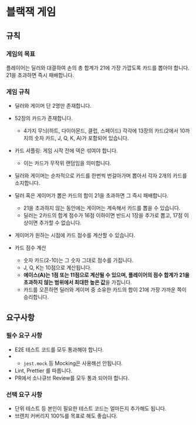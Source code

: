 # 블랙잭 게임

## 규칙

### 게임의 목표  

플레이어는 딜러와 대결하여 손의 총 합계가 21에 가장 가깝도록 카드를 뽑아야 합니다.  
21을 초과하면 즉시 패배합니다.

### 게임 규칙

- 딜러와 게이머 단 2명만 존재합니다.
- 52장의 카드가 존재합니다. 
  - 4가지 무늬(하트, 다이아몬드, 클럽, 스페이드) 각각에 13장의 카드(2에서 10까지의 숫자 카드, J, Q, K, A)가 포함되어 있습니다.
- 카드 셔플링: 게임 시작 전에 덱은 섞여야 합니다. 
  - 이는 카드가 무작위 랜덤임을 의미합니다.

- 딜러와 게이머는 순차적으로 카드를 한번씩 번걸아가며 뽑아서 각자 2개의 카드를 소지합니다.

- 딜러 혹은 게이머가 뽑은 카드의 합이 21을 초과하면 그 즉시 패배합니다.
  - 21을 초과하지 않는 동안에는 게이머는 계속해서 카드를 뽑을 수 있습니다.
  - 딜러는 2카드의 합계 점수가 16점 이하이면 반드시 1장을 추가로 뽑고, 17점 이상이면 추가할 수 없습니다.
- 게이머가 원하는 시점에 카드 점수를 계산할 수 있습니다.
- 카드 점수 계산
  - 숫자 카드(2-10)는 그 숫자 그대로 점수를 가집니다. 
  - J, Q, K는 10점으로 계산됩니다. 
  - **에이스(A)는 1점 또는 11점으로 계산될 수 있으며, 플레이어의 점수 합계가 21을 초과하지 않는 범위에서 최대한 높은 값**을 가집니다.
  - 카드를 오픈하면 딜러와 게이머 중 소유한 카드의 합이 21에 가장 가까운 쪽이 승리합니다.
 
## 요구사항

### 필수 요구 사항

- E2E 테스트 코드를 모두 통과해야 합니다.
- - `jest.mock` 등 Mocking은 사용해선 안됩니다.
- Lint, Prettier 를 따릅니다.
- PR에서 소나큐브 Review를 모두 통과 되어야 합니다.

### 선택 요구 사항

- 단위 테스트 등 본인이 필요한 테스트 코드는 얼마든지 추가해도 됩니다.
- 브랜치 커버리지 100%를 목표로 해도 좋습니다.

